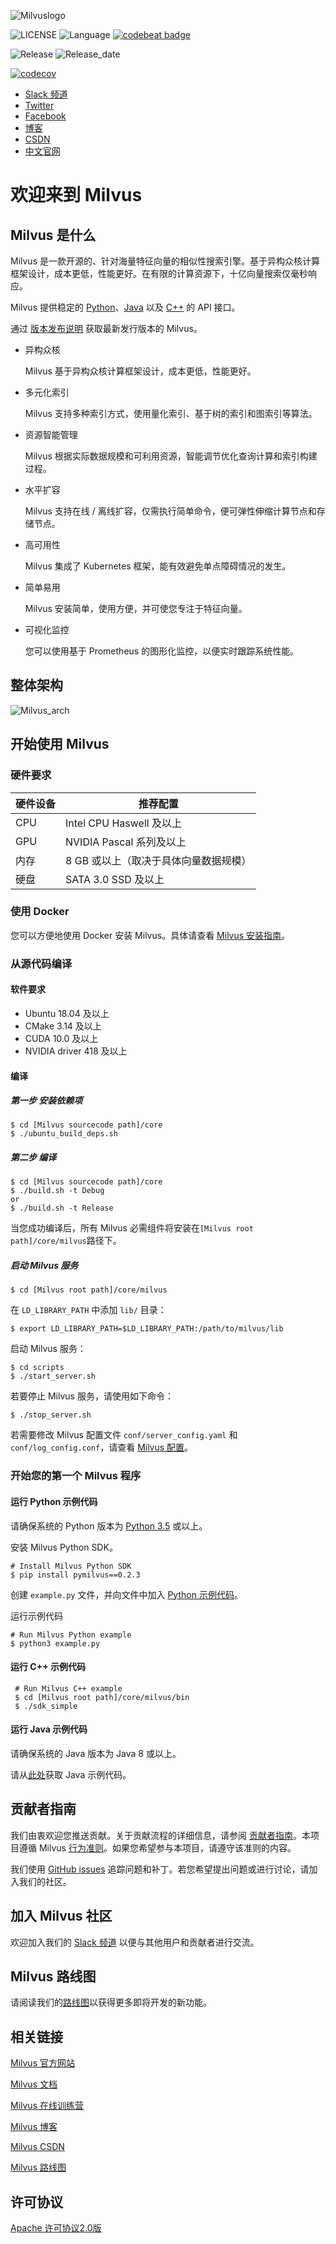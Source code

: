 ![Milvuslogo](https://raw.githubusercontent.com/milvus-io/docs/master/assets/milvus_logo.png)

![LICENSE](https://img.shields.io/badge/license-Apache--2.0-brightgreen)
![Language](https://img.shields.io/badge/language-C%2B%2B-blue)
[![codebeat badge](https://codebeat.co/badges/e030a4f6-b126-4475-a938-4723d54ec3a7?style=plastic)](https://codebeat.co/projects/github-com-jinhai-cn-milvus-master)

![Release](https://img.shields.io/badge/release-v0.5.0-orange)
![Release_date](https://img.shields.io/badge/release_date-October-yellowgreen)

[![codecov](https://codecov.io/gh/milvus-io/milvus/branch/master/graph/badge.svg)](https://codecov.io/gh/milvus-io/milvus)

- [Slack 频道](https://join.slack.com/t/milvusio/shared_invite/enQtNzY1OTQ0NDI3NjMzLWNmYmM1NmNjOTQ5MGI5NDhhYmRhMGU5M2NhNzhhMDMzY2MzNDdlYjM5ODQ5MmE3ODFlYzU3YjJkNmVlNDQ2ZTk)
- [Twitter](https://twitter.com/milvusio)
- [Facebook](https://www.facebook.com/io.milvus.5)
- [博客](https://www.milvus.io/blog/)
- [CSDN](https://zilliz.blog.csdn.net/)
- [中文官网](https://www.milvus.io/zh-CN/)

# 欢迎来到 Milvus

## Milvus 是什么

Milvus 是一款开源的、针对海量特征向量的相似性搜索引擎。基于异构众核计算框架设计，成本更低，性能更好。在有限的计算资源下，十亿向量搜索仅毫秒响应。

Milvus 提供稳定的 [Python](https://github.com/milvus-io/pymilvus)、[Java](https://github.com/milvus-io/milvus-sdk-java) 以及 [C++](https://github.com/milvus-io/milvus/tree/master/core/src/sdk) 的 API 接口。

通过 [版本发布说明](https://milvus.io/docs/zh-CN/release/v0.5.0/) 获取最新发行版本的 Milvus。

- 异构众核

  Milvus 基于异构众核计算框架设计，成本更低，性能更好。

- 多元化索引

  Milvus 支持多种索引方式，使用量化索引、基于树的索引和图索引等算法。

- 资源智能管理

  Milvus 根据实际数据规模和可利用资源，智能调节优化查询计算和索引构建过程。

- 水平扩容

  Milvus 支持在线 / 离线扩容，仅需执行简单命令，便可弹性伸缩计算节点和存储节点。

- 高可用性

  Milvus 集成了 Kubernetes 框架，能有效避免单点障碍情况的发生。

- 简单易用

  Milvus 安装简单，使用方便，并可使您专注于特征向量。

- 可视化监控

  您可以使用基于 Prometheus 的图形化监控，以便实时跟踪系统性能。

## 整体架构

![Milvus_arch](https://github.com/milvus-io/docs/blob/master/assets/milvus_arch.png)

## 开始使用 Milvus

### 硬件要求

| 硬件设备 | 推荐配置                              |
| -------- | ------------------------------------- |
| CPU      | Intel CPU Haswell 及以上              |
| GPU      | NVIDIA Pascal 系列及以上              |
| 内存     | 8 GB 或以上（取决于具体向量数据规模） |
| 硬盘     | SATA 3.0 SSD 及以上                   |

### 使用 Docker

您可以方便地使用 Docker 安装 Milvus。具体请查看 [Milvus 安装指南](https://milvus.io/docs/zh-CN/userguide/install_milvus/)。

### 从源代码编译

#### 软件要求

- Ubuntu 18.04 及以上
- CMake 3.14 及以上
- CUDA 10.0 及以上
- NVIDIA driver 418 及以上

#### 编译

##### 第一步 安装依赖项

```shell
$ cd [Milvus sourcecode path]/core
$ ./ubuntu_build_deps.sh
```

##### 第二步 编译

```shell
$ cd [Milvus sourcecode path]/core
$ ./build.sh -t Debug
or 
$ ./build.sh -t Release
```

当您成功编译后，所有 Milvus 必需组件将安装在`[Milvus root path]/core/milvus`路径下。

##### 启动 Milvus 服务

```shell
$ cd [Milvus root path]/core/milvus
```

在 `LD_LIBRARY_PATH` 中添加 `lib/` 目录：

```shell
$ export LD_LIBRARY_PATH=$LD_LIBRARY_PATH:/path/to/milvus/lib
```

启动 Milvus 服务：

```shell
$ cd scripts
$ ./start_server.sh
```

若要停止 Milvus 服务，请使用如下命令：

```shell
$ ./stop_server.sh
```

若需要修改 Milvus 配置文件 `conf/server_config.yaml` 和`conf/log_config.conf`，请查看 [Milvus 配置](https://milvus.io/docs/zh-CN/reference/milvus_config/)。

### 开始您的第一个 Milvus 程序

#### 运行 Python 示例代码

请确保系统的 Python 版本为 [Python 3.5](https://www.python.org/downloads/) 或以上。

安装 Milvus Python SDK。

```shell
# Install Milvus Python SDK
$ pip install pymilvus==0.2.3
```

创建 `example.py` 文件，并向文件中加入 [Python 示例代码](https://github.com/milvus-io/pymilvus/blob/master/examples/advanced_example.py)。

运行示例代码

```shell
# Run Milvus Python example
$ python3 example.py
```

#### 运行 C++ 示例代码

```shell
 # Run Milvus C++ example
 $ cd [Milvus root path]/core/milvus/bin
 $ ./sdk_simple
```

#### 运行 Java 示例代码

请确保系统的 Java 版本为 Java 8 或以上。

请从[此处](https://github.com/milvus-io/milvus-sdk-java/tree/master/examples)获取 Java 示例代码。

## 贡献者指南

我们由衷欢迎您推送贡献。关于贡献流程的详细信息，请参阅 [贡献者指南](https://github.com/milvus-io/milvus/blob/master/CONTRIBUTING.md)。本项目遵循 Milvus [行为准则](https://github.com/milvus-io/milvus/blob/master/CODE_OF_CONDUCT.md)。如果您希望参与本项目，请遵守该准则的内容。

我们使用 [GitHub issues](https://github.com/milvus-io/milvus/issues/new/choose) 追踪问题和补丁。若您希望提出问题或进行讨论，请加入我们的社区。

## 加入 Milvus 社区

欢迎加入我们的 [Slack 频道](https://join.slack.com/t/milvusio/shared_invite/enQtNzY1OTQ0NDI3NjMzLWNmYmM1NmNjOTQ5MGI5NDhhYmRhMGU5M2NhNzhhMDMzY2MzNDdlYjM5ODQ5MmE3ODFlYzU3YjJkNmVlNDQ2ZTk) 以便与其他用户和贡献者进行交流。

## Milvus 路线图

请阅读我们的[路线图](https://milvus.io/docs/zh-CN/roadmap/)以获得更多即将开发的新功能。

## 相关链接

[Milvus 官方网站](https://www.milvus.io/)

[Milvus 文档](https://www.milvus.io/docs/en/userguide/install_milvus/)

[Milvus 在线训练营](https://github.com/milvus-io/bootcamp)

[Milvus 博客](https://www.milvus.io/blog/)

[Milvus CSDN](https://zilliz.blog.csdn.net/)

[Milvus 路线图](https://milvus.io/docs/en/roadmap/)

## 许可协议

[Apache 许可协议2.0版](https://github.com/milvus-io/milvus/blob/master/LICENSE)

